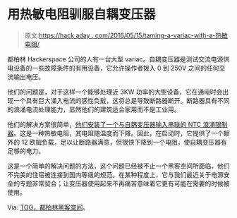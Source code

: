 # 用热敏电阻驯服自耦变压器

> 原文:[https://hack aday . com/2016/05/15/taming-a-variac-with-a-热敏电阻/](https://hackaday.com/2016/05/15/taming-a-variac-with-a-thermistor/)

都柏林 Hackerspace 公司的人有一台大型 variac。自耦变压器是测试交流电源供电设备的一些故障条件的有用设备，它允许操作者拨入 0 到 250V 之间的任何交流输出电压。

他们的问题是，对于这样一个能够处理近 3KW 功率的大型设备，它在通电时会出现一个具有巨大涌入电流的感性负载，这将总是导致断路器断开。断路器具有不同的浪涌电流处理能力，显然他们的建筑适合家用而不是工业用。

他们的解决方案很简单，[他们安装了一个与自耦变压器输入串联的 NTC 浪涌限制器](https://www.tog.ie/2016/04/fixing-the-variac/)。这是一种热敏电阻，其电阻随温度而下降。因此，在启动时，它提供了一个额外的 12 欧姆负载，足以让断路器满意，但很快下降到一个电阻，使自耦变压器有足够的电力。

这是一个简单的解决问题的方法，这个问题已经被不止一个黑客空间所面临，他们不完美的住宿被连接到国内等级的规范。在某种程度上，它与我们最近关于电源安全的专题非常契合；让变压器使用起来不再痛苦意味着它更有可能在需要的时候被使用。

Via: [TOG，都柏林黑客空间](https://www.tog.ie/)。